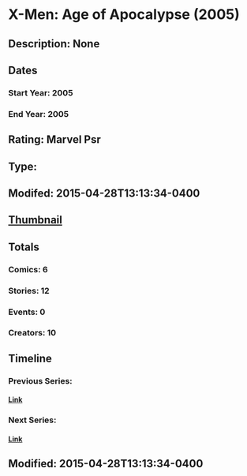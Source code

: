 # X-Men: Age of Apocalypse (2005)
## Description: None
## Dates
### Start Year: 2005
### End Year: 2005
## Rating: Marvel Psr
## Type: 
## Modifed: 2015-04-28T13:13:34-0400
## [Thumbnail](http://i.annihil.us/u/prod/marvel/i/mg/f/40/4bc64ab9deb27.jpg)
## Totals
### Comics: 6
### Stories: 12
### Events: 0
### Creators: 10
## Timeline
### Previous Series: 
#### [Link]()
### Next Series: 
#### [Link]()
## Modified: 2015-04-28T13:13:34-0400